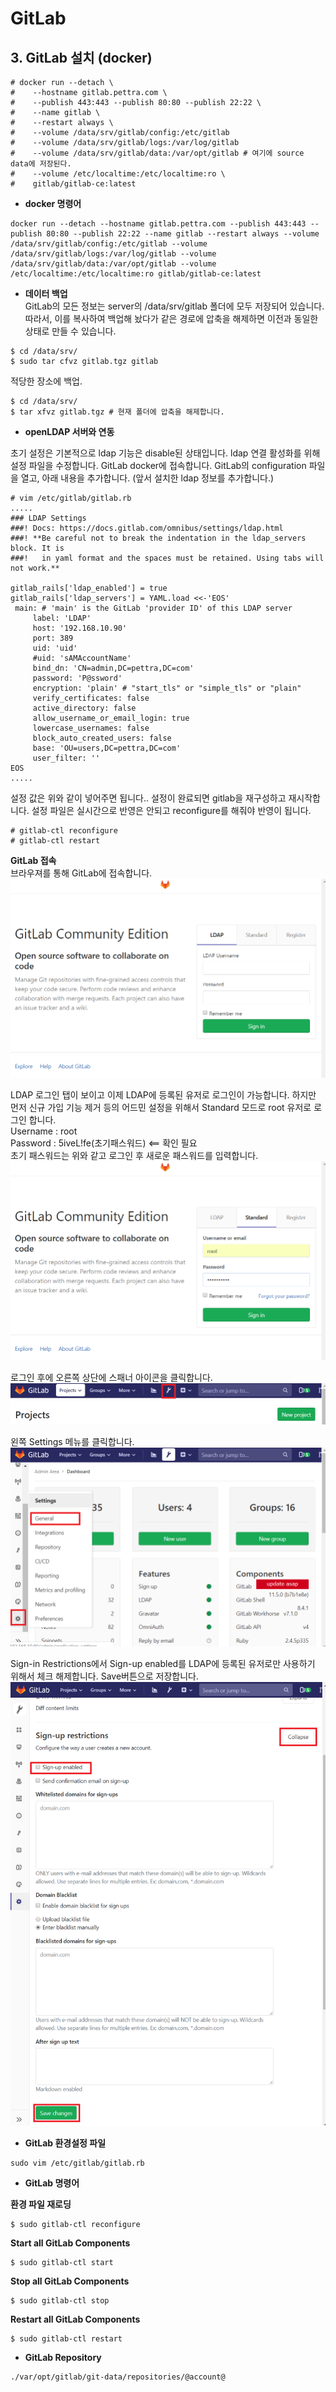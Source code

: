 # GitLab

## 3. GitLab 설치 (docker)
```
# docker run --detach \
#    --hostname gitlab.pettra.com \
#    --publish 443:443 --publish 80:80 --publish 22:22 \
#    --name gitlab \
#    --restart always \
#    --volume /data/srv/gitlab/config:/etc/gitlab
#    --volume /data/srv/gitlab/logs:/var/log/gitlab
#    --volume /data/srv/gitlab/data:/var/opt/gitlab # 여기에 source data에 저장된다.
#    --volume /etc/localtime:/etc/localtime:ro \
#    gitlab/gitlab-ce:latest
```

* **docker 명령어**
```
docker run --detach --hostname gitlab.pettra.com --publish 443:443 --publish 80:80 --publish 22:22 --name gitlab --restart always --volume /data/srv/gitlab/config:/etc/gitlab --volume /data/srv/gitlab/logs:/var/log/gitlab --volume /data/srv/gitlab/data:/var/opt/gitlab --volume /etc/localtime:/etc/localtime:ro gitlab/gitlab-ce:latest
```

* **데이터 백업**  
GitLab의 모든 정보는 server의 /data/srv/gitlab 폴더에 모두 저장되어 있습니다.
따라서, 이를 복사하여 백업해 놨다가 같은 경로에 압축을 해제하면 이전과 동일한 상태로 만들 수 있습니다.
```
$ cd /data/srv/
$ sudo tar cfvz gitlab.tgz gitlab
```
적당한 장소에 백업.
```
$ cd /data/srv/
$ tar xfvz gitlab.tgz # 현재 폴더에 압축을 해제합니다.  
```

* **openLDAP 서버와 연동**  

초기 설정은 기본적으로 ldap 기능은 disable된 상태입니다. ldap 연결 활성화를 위해 설정 파일을 수정합니다. GitLab docker에 접속합니다. GitLab의 configuration 파일을 열고, 아래 내용을 추가합니다.  (앞서 설치한 ldap 정보를 추가합니다.)

```
# vim /etc/gitlab/gitlab.rb
.....
### LDAP Settings
###! Docs: https://docs.gitlab.com/omnibus/settings/ldap.html
###! **Be careful not to break the indentation in the ldap_servers block. It is
###!   in yaml format and the spaces must be retained. Using tabs will not work.**

gitlab_rails['ldap_enabled'] = true
gitlab_rails['ldap_servers'] = YAML.load <<-'EOS'
 main: # 'main' is the GitLab 'provider ID' of this LDAP server
     label: 'LDAP'
     host: '192.168.10.90'
     port: 389
     uid: 'uid'
     #uid: 'sAMAccountName'
     bind_dn: 'CN=admin,DC=pettra,DC=com'
     password: 'P@ssword'
     encryption: 'plain' # "start_tls" or "simple_tls" or "plain"
     verify_certificates: false
     active_directory: false
     allow_username_or_email_login: true
     lowercase_usernames: false
     block_auto_created_users: false
     base: 'OU=users,DC=pettra,DC=com'
     user_filter: ''
EOS
.....
```
설정 값은 위와 같이 넣어주면 됩니다.. 설정이 완료되면 gitlab을 재구성하고 재시작합니다. 설정 파일은 실시간으로 반영은 안되고 reconfigure를 해줘야 반영이 됩니다.
```
# gitlab-ctl reconfigure  
# gitlab-ctl restart  
```

**GitLab 접속**  
브라우져를 통해 GitLab에 접속합니다.  
![](/assets/gitlab_openLDAP_1.png)  

LDAP 로그인 탭이 보이고 이제 LDAP에 등록된 유저로 로그인이 가능합니다. 하지만 먼저 신규 가입 기능 제거 등의 어드민 설정을 위해서 Standard 모드로 root 유저로 로그인 합니다.  
Username : root  
Password : 5iveL!fe(초기패스워드)  <== 확인 필요  
초기 패스워드는 위와 같고 로그인 후 새로운 패스워드를 입력합니다.  
![](/assets/gitlab_openLDAP_2.png)  

로그인 후에 오른쪽 상단에 스패너 아이콘을 클릭합니다.  
![](/assets/gitlab_openLDAP_3.png)  

왼쪽 Settings 메뉴를 클릭합니다.  
![](/assets/gitlab_openLDAP_4.png)  

Sign-in Restrictions에서 Sign-up enabled를 LDAP에 등록된 유저로만 사용하기 위해서 체크 해제합니다. Save버튼으로 저장합니다.  
![](/assets/gitlab_openLDAP_5.png)  


* **GitLab 환경설정 파일**
```
sudo vim /etc/gitlab/gitlab.rb
```

* **GitLab 명령어**  

**환경 파일 재로딩**  
```
$ sudo gitlab-ctl reconfigure  
```
**Start all GitLab Components**  
```
$ sudo gitlab-ctl start  
```
**Stop all GitLab Components**  
```
$ sudo gitlab-ctl stop  
```
**Restart all GitLab Components**  
```
$ sudo gitlab-ctl restart  
```

* **GitLab Repository**  
```
./var/opt/gitlab/git-data/repositories/@account@
```